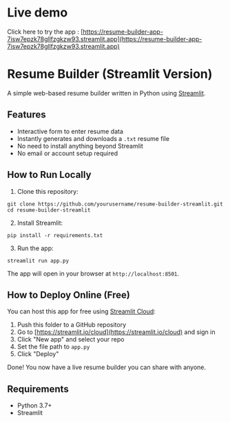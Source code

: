 # Live demo
Click here to try the app : [https://resume-builder-app-7isw7epzk78gllfzgkzw93.streamlit.app](https://resume-builder-app-7isw7epzk78gllfzgkzw93.streamlit.app)
 
 # Resume Builder (Streamlit Version)

A simple web-based resume builder written in Python using [Streamlit](https://streamlit.io/).

## Features

- Interactive form to enter resume data
- Instantly generates and downloads a `.txt` resume file
- No need to install anything beyond Streamlit
- No email or account setup required

## How to Run Locally

1. Clone this repository:

```
git clone https://github.com/yourusername/resume-builder-streamlit.git
cd resume-builder-streamlit
```

2. Install Streamlit:

```
pip install -r requirements.txt
```

3. Run the app:

```
streamlit run app.py
```

The app will open in your browser at `http://localhost:8501`.

## How to Deploy Online (Free)

You can host this app for free using [Streamlit Cloud](https://streamlit.io/cloud):

1. Push this folder to a GitHub repository
2. Go to [https://streamlit.io/cloud](https://streamlit.io/cloud) and sign in
3. Click "New app" and select your repo
4. Set the file path to `app.py`
5. Click "Deploy"

Done! You now have a live resume builder you can share with anyone.

## Requirements

- Python 3.7+
- Streamlit
